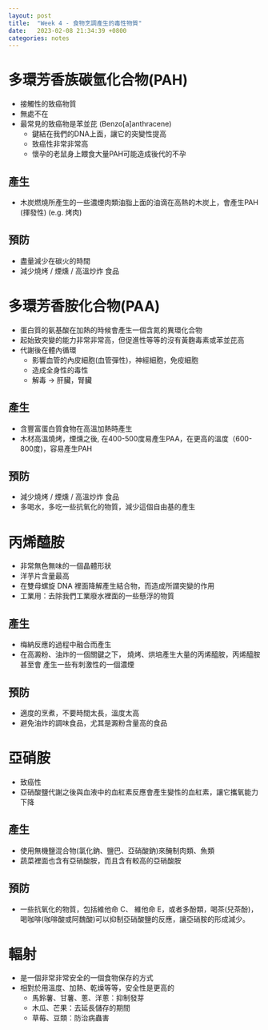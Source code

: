 ```yaml
---
layout: post
title:  "Week 4 - 食物烹調產生的毒性物質"
date:   2023-02-08 21:34:39 +0800
categories: notes
---
```


# 多環芳香族碳氫化合物(PAH)
  - 接觸性的致癌物質
  - 無處不在
  - 最常見的致癌物是苯並芘 (Benzo[a]anthracene)
     - 鍵結在我們的DNA上面，讓它的突變性提高
     - 致癌性非常非常高
     - 懷孕的老鼠身上餵食大量PAH可能造成後代的不孕

## 產生
  - 木炭燃燒所產生的一些濃煙肉類油脂上面的油滴在高熱的木炭上，會產生PAH (揮發性) (e.g. 烤肉)

## 預防
  - 盡量減少在碳火的時間
  - 減少燒烤 / 煙燻 / 高溫炒炸 食品

# 多環芳香胺化合物(PAA)
  - 蛋白質的氨基酸在加熱的時候會產生一個含氮的異環化合物
  - 起始致突變的能力非常非常高，但促進性等等的沒有黃麴毒素或苯並芘高
  - 代謝後在體內循環
     - 影響血管的內皮細胞(血管彈性)，神經細胞，免疫細胞
     - 造成全身性的毒性
     - 解毒 -> 肝臟，腎臟

## 產生
  - 含豐富蛋白質食物在高溫加熱時產生
  - 木材高溫燒烤，煙燻之後, 在400-500度易產生PAA，在更高的溫度（600-800度)，容易產生PAH

## 預防
  - 減少燒烤 / 煙燻 / 高溫炒炸 食品
  - 多喝水，多吃一些抗氧化的物質，減少這個自由基的產生

# 丙烯醯胺
  - 非常無色無味的一個晶體形狀
  - 洋芋片含量最高
  - 在雙母螺旋 DNA 裡面降解產生結合物，而造成所謂突變的作用
  - 工業用：去除我們工業廢水裡面的一些懸浮的物質

## 產生
  - 梅納反應的過程中融合而產生
  - 在高澱粉、油炸的一個關鍵之下， 燒烤、烘培產生大量的丙烯醯胺，丙烯醯胺甚至會 產生一些有刺激性的一個濃煙

## 預防
  - 適度的烹煮，不要時間太長，溫度太高
  - 避免油炸的調味食品，尤其是澱粉含量高的食品

# 亞硝胺
  - 致癌性
  - 亞硝酸鹽代謝之後與血液中的血紅素反應會產生變性的血紅素，讓它攜氧能力下降

## 產生
  - 使用無機鹽混合物(氯化鈉、鹽巴、亞硝酸鈉)來醃制肉類、魚類
  - 蔬菜裡面也含有亞硝酸胺，而且含有較高的亞硝酸胺

## 預防
  - 一些抗氧化的物質，包括維他命 C、 維他命 E，或者多酚類，喝茶(兒茶酚)，喝咖啡(咖啡酸或阿魏酸)可以抑制亞硝酸鹽的反應，讓亞硝胺的形成減少。

# 輻射
  - 是一個非常非常安全的一個食物保存的方式
  - 相對於用溫度、加熱、乾燥等等，安全性是更高的
     - 馬鈴薯、甘薯、蔥、洋蔥：抑制發芽
     - 木瓜、芒果：去延長儲存的期間
     - 草莓、豆類：防治病蟲害
